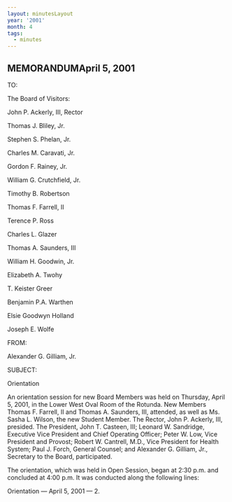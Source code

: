 ```yaml
---
layout: minutesLayout
year: '2001'
month: 4
tags:
  - minutes
---
```

MEMORANDUMApril 5, 2001
-----------------------

TO:

The Board of Visitors:

John P. Ackerly, III, Rector

Thomas J. Bliley, Jr.

Stephen S. Phelan, Jr.

Charles M. Caravati, Jr.

Gordon F. Rainey, Jr.

William G. Crutchfield, Jr.

Timothy B. Robertson

Thomas F. Farrell, II

Terence P. Ross

Charles L. Glazer

Thomas A. Saunders, III

William H. Goodwin, Jr.

Elizabeth A. Twohy

T. Keister Greer

Benjamin P.A. Warthen

Elsie Goodwyn Holland

Joseph E. Wolfe

FROM:

Alexander G. Gilliam, Jr.

SUBJECT:

Orientation

An orientation session for new Board Members was held on Thursday, April 5, 2001, in the Lower West Oval Room of the Rotunda. New Members Thomas F. Farrell, II and Thomas A. Saunders, III, attended, as well as Ms. Sasha L. Wilson, the new Student Member. The Rector, John P. Ackerly, III, presided. The President, John T. Casteen, III; Leonard W. Sandridge, Executive Vice President and Chief Operating Officer; Peter W. Low, Vice President and Provost; Robert W. Cantrell, M.D., Vice President for Health System; Paul J. Forch, General Counsel; and Alexander G. Gilliam, Jr., Secretary to the Board, participated.

The orientation, which was held in Open Session, began at 2:30 p.m. and concluded at 4:00 p.m. It was conducted along the following lines:

Orientation — April 5, 2001 — 2.
